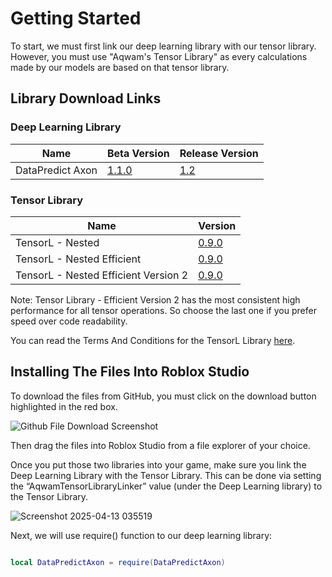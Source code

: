 # Getting Started

To start, we must first link our deep learning library with our tensor library. However, you must use "Aqwam's Tensor Library" as every calculations made by our models are based on that tensor library.

## Library Download Links 

### Deep Learning Library

| Name             | Beta Version                                                                                            | Release Version                                                                                          |
|------------------|---------------------------------------------------------------------------------------------------------|--------------------------------------------------------------------------------------------------------------------------------------|
| DataPredict Axon | [1.1.0](https://github.com/AqwamCreates/DataPredict-Axon/blob/main/module_scripts/DataPredictAxon.rbxm) |[1.2](https://github.com/AqwamCreates/DataPredict-Axon/blob/main/module_scripts/DataPredict%20Axon%20-%20Release%201.1.rbxm) |

### Tensor Library

| Name                                 | Version
|--------------------------------------|----------------------------------------------------------------------------------------------------------------|
| TensorL - Nested                     | [0.9.0](https://github.com/AqwamCreates/TensorL/blob/main/TensorL_Table_Nested.lua)                            |
| TensorL - Nested Efficient           | [0.9.0](https://github.com/AqwamCreates/TensorL/blob/main/TensorL_Table_Nested_Efficient.lua)                  |
| TensorL - Nested Efficient Version 2 | [0.9.0](https://github.com/AqwamCreates/TensorL/blob/main/TensorL_Table_Nested_Efficient_Version_2.lua)        |

Note: Tensor Library - Efficient Version 2 has the most consistent high performance for all tensor operations. So choose the last one if you prefer speed over code readability.

You can read the Terms And Conditions for the TensorL Library [here](https://github.com/AqwamCreates/TensorL/blob/main/docs/TermsAndConditions.md).

## Installing The Files Into Roblox Studio

To download the files from GitHub, you must click on the download button highlighted in the red box.

![Github File Download Screenshot](https://github.com/AqwamCreates/DataPredict/assets/67371914/b921d568-81b9-4f47-8a96-e0ab0316a4fe)

Then drag the files into Roblox Studio from a file explorer of your choice.

Once you put those two libraries into your game, make sure you link the Deep Learning Library with the Tensor Library. This can be done via setting the “AqwamTensorLibraryLinker” value (under the Deep Learning library) to the Tensor Library.

![Screenshot 2025-04-13 035519](https://github.com/user-attachments/assets/a9e48d14-608f-42bd-9eed-d2e6ea1d8b33)

Next, we will use require() function to our deep learning library:

```lua

local DataPredictAxon = require(DataPredictAxon) 

```
